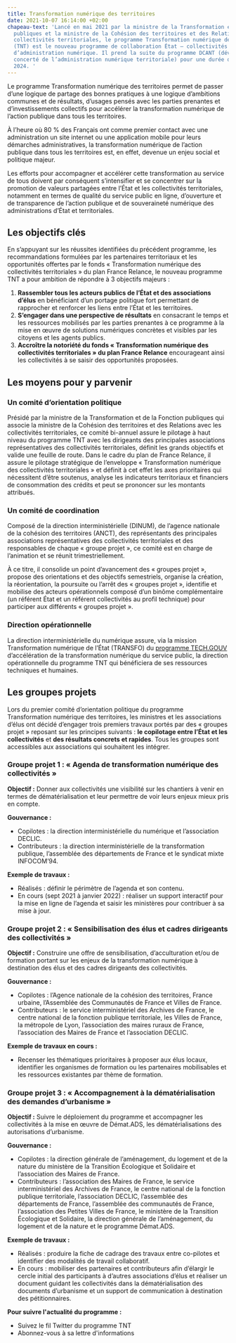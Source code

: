 ```yaml
---
title: Transformation numérique des territoires
date: 2021-10-07 16:14:00 +02:00
chapeau-text: 'Lancé en mai 2021 par la ministre de la Transformation et de la Fonction
  publiques et la ministre de la Cohésion des territoires et des Relations avec les
  collectivités territoriales, le programme Transformation numérique des territoires
  (TNT) est le nouveau programme de collaboration État – collectivités en matière
  d’administration numérique. Il prend la suite du programme DCANT (développement
  concerté de l’administration numérique territoriale) pour une durée de 3 ans, jusqu''en
  2024. '
---
```


Le programme Transformation numérique des territoires permet de passer d’une logique de partage des bonnes pratiques à une logique d’ambitions communes et de résultats, d’usages pensés avec les parties prenantes et d’investissements collectifs pour
accélérer la transformation numérique de l’action publique dans tous les territoires.

À l’heure où 80 % des Français ont comme premier contact avec une administration un site internet ou une application mobile pour leurs démarches administratives, la transformation numérique de l’action publique dans tous les territoires est, en
effet, devenue un enjeu social et politique majeur. 

Les efforts pour accompagner et accélérer cette transformation au service de tous doivent par conséquent s’intensifier et se concentrer sur la promotion de valeurs partagées entre l’État et les collectivités territoriales, notamment en termes de qualité du service public en ligne, d’ouverture et de transparence de l’action publique et de souveraineté numérique des administrations d’État et territoriales.

## Les objectifs clés
En s’appuyant sur les réussites identifiées du précédent programme, les recommandations formulées par les partenaires territoriaux et les opportunités offertes par le fonds « Transformation numérique des collectivités territoriales » du plan France Relance, le nouveau programme TNT a pour ambition de répondre à 3 objectifs majeurs :
1. **Rassembler tous les acteurs publics de l’État et des associations d’élus** en bénéficiant d’un portage politique fort permettant de rapprocher et renforcer les liens entre l’État et les territoires.
2. **S’engager dans une perspective de résultats** en consacrant le temps et les ressources mobilisés par les parties prenantes à ce programme à la mise en œuvre de solutions numériques concrètes et visibles par les citoyens et les agents publics.
3. **Accroître la notoriété du fonds « Transformation numérique des collectivités
territoriales » du plan France Relance** encourageant ainsi les collectivités à se saisir des opportunités proposées.

## Les moyens pour y parvenir
### Un comité d’orientation politique 
Présidé par la ministre de la Transformation et de la Fonction publiques qui associe la ministre de la Cohésion des territoires et des Relations avec les collectivités
territoriales, ce comité bi-annuel assure le pilotage à haut niveau du programme TNT avec les dirigeants des principales associations représentatives des collectivités territoriales, définit les grands objectifs et valide une feuille de route.
Dans le cadre du plan de France Relance, il assure le pilotage stratégique de l’enveloppe « Transformation numérique des collectivités territoriales » et définit
à cet effet les axes prioritaires qui nécessitent d’être soutenus, analyse les indicateurs territoriaux et financiers de consommation des crédits et peut se prononcer sur les montants attribués.

### Un comité de coordination
Composé de la direction interministérielle (DINUM), de l’agence nationale de la cohésion des territoires (ANCT), des représentants des principales associations représentatives des collectivités territoriales et des responsables de chaque « groupe projet », ce comité est en charge de l’animation et se réunit trimestriellement.

À ce titre, il consolide un point d’avancement des « groupes projet », propose des orientations et des objectifs semestriels, organise la création, la réorientation,
la poursuite ou l’arrêt des « groupes projet », identifie et mobilise des acteurs opérationnels composé d’un binôme complémentaire (un référent État et un référent collectivités au profil technique) pour participer aux différents « groupes projet ».

### Direction opérationnelle
La direction interministérielle du numérique assure, via la mission Transformation numérique de l’État (TRANSFO) du [programme TECH.GOUV](https://www.numerique.gouv.fr/publications/tech-gouv-strategie-et-feuille-de-route-2019-2021/) d’accélération de la transformation numérique du service public, la direction opérationnelle du programme TNT qui bénéficiera de ses ressources techniques et humaines.


## Les groupes projets
Lors du premier comité d’orientation politique du programme Transformation numérique des territoires, les ministres et les associations d’élus ont décidé d’engager trois premiers travaux portés par des « groupes projet » reposant sur les principes suivants : **le copilotage entre l’État et les collectivités** et **des résultats
concrets et rapides**. Tous les groupes sont accessibles aux associations qui souhaitent les intégrer.

### Groupe projet 1 : « Agenda de transformation numérique des collectivités »
**Objectif :**
Donner aux collectivités une visibilité sur les chantiers à venir en termes
de dématérialisation et leur permettre de voir leurs enjeux mieux pris en compte.

**Gouvernance :**
* Copilotes : la direction interministérielle du numérique et l’association DECLIC.
* Contributeurs : la direction interministérielle de la transformation publique,
l’assemblée des départements de France et le syndicat mixte INFOCOM’94.

**Exemple de travaux :**
* Réalisés : définir le périmètre de l’agenda et son contenu.
* En cours (sept 2021 à janvier 2022) : réaliser un support interactif pour la mise en ligne de l’agenda et saisir les ministères pour contribuer à sa mise à jour.

### Groupe projet 2 : « Sensibilisation des élus et cadres dirigeants des collectivités »
**Objectif :**
Construire une offre de sensibilisation, d’acculturation et/ou de formation portant
sur les enjeux de la transformation numérique à destination des élus et des cadres
dirigeants des collectivités.

**Gouvernance :**
* Copilotes : l’Agence nationale de la cohésion des territoires, France urbaine, l’Assemblée des Communautés de France et Villes de France.
* Contributeurs : le service interministériel des Archives de France, le centre national de la fonction publique territoriale, les Villes de France, la métropole de Lyon, l’association des maires ruraux de France, l’association des Maires de France et l’association DECLIC.

**Exemple de travaux en cours :**
* Recenser les thématiques prioritaires à proposer aux élus locaux, identifier les organismes de formation ou les partenaires mobilisables et les ressources existantes par thème de formation.

### Groupe projet 3 : « Accompagnement à la dématérialisation des demandes d’urbanisme »
**Objectif :**
Suivre le déploiement du programme et accompagner les collectivités à la mise en œuvre de Démat.ADS, les dématérialisations des autorisations d’urbanisme.

**Gouvernance :**
* Copilotes : la direction générale de l’aménagement, du logement et de la nature
du ministère de la Transition Écologique et Solidaire et l’association des Maires de France.
* Contributeurs : l’association des Maires de France, le service interministériel des Archives de France, le centre national de la fonction publique territoriale, l’association DECLIC, l’assemblée des départements de France, l’assemblée des communautés de France, l’association des Petites Villes de France, le ministère de la Transition Écologique et Solidaire, la direction générale de l’aménagement, du logement et de la nature et le programme Démat.ADS.

**Exemple de travaux :**
* Réalisés : produire la fiche de cadrage des travaux entre co-pilotes et identifier
des modalités de travail collaboratif.
* En cours : mobiliser des partenaires et contributeurs afin d’élargir le cercle initial des participants à d’autres associations d’élus et réaliser un document guidant les collectivités dans la dématérialisation des documents d’urbanisme et un support de communication à destination des pétitionnaires.

**Pour suivre l'actualité du programme :**
* Suivez le fil Twitter du programme TNT
* Abonnez-vous à sa lettre d'informations